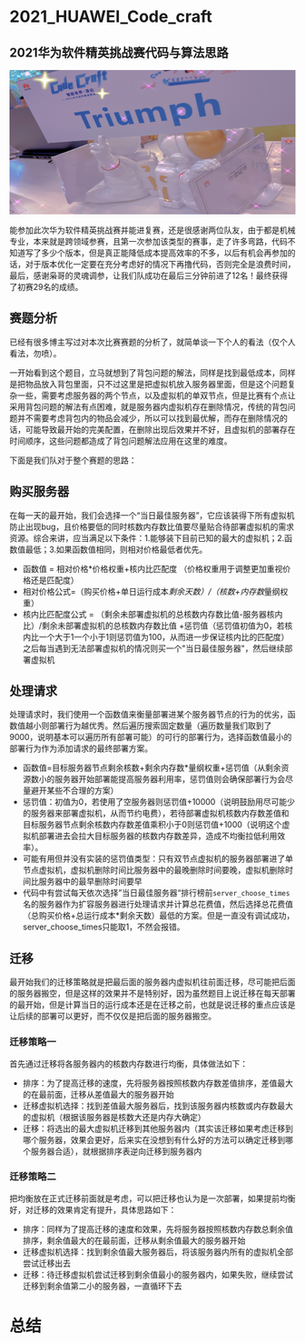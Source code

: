 # 2021_HUAWEI_Code_craft

## 2021华为软件精英挑战赛代码与算法思路
![FRAME](./images/frame.png)

能参加此次华为软件精英挑战赛并能进复赛，还是很感谢两位队友，由于都是机械专业，本来就是跨领域参赛，且第一次参加该类型的赛事，走了许多弯路，代码不知道写了多少个版本，但是真正能降低成本提高效率的不多，以后有机会再参加的话，对于版本优化一定要在充分考虑好的情况下再撸代码，否则完全是浪费时间，最后，感谢枭哥的灵魂调参，让我们队成功在最后三分钟前进了12名！最终获得了初赛29名的成绩。

## 赛题分析
已经有很多博主写过对本次比赛赛题的分析了，就简单谈一下个人的看法（仅个人看法，勿喷）。

一开始看到这个题目，立马就想到了背包问题的解法，同样是找到最低成本，同样是把物品放入背包里面，只不过这里是把虚拟机放入服务器里面，但是这个问题复杂一些，需要考虑服务器的两个节点，以及虚拟机的单双节点，但是比赛有个点让采用背包问题的解法有点困难，就是服务器内虚拟机存在删除情况，传统的背包问题并不需要考虑背包内的物品会减少，所以可以找到最优解，而存在删除情况的话，可能导致最开始的完美配置，在删除出现后效果并不好，且虚拟机的部署存在时间顺序，这些问题都造成了背包问题解法应用在这里的难度。

下面是我们队对于整个赛题的思路：

## 购买服务器
在每一天的最开始，我们会选择一个“当日最佳服务器”，它应该装得下所有虚拟机防止出现bug，且价格要低的同时核数内存数比值要尽量贴合待部署虚拟机的需求资源。综合来讲，应当满足以下条件：1.能够装下目前已知的最大的虚拟机；2.函数值最低；3.如果函数值相同，则相对价格最低者优先。

- 函数值 = 相对价格*价格权重+核内比匹配度 （价格权重用于调整更加重视价格还是匹配度）
- 相对价格公式=（购买价格+单日运行成本*剩余天数）/（核数+内存数*量纲权重）
- 核内比匹配度公式 = （剩余未部署虚拟机的总核数内存数比值-服务器核内比）/剩余未部署虚拟机的总核数内存数比值 +惩罚值（惩罚值初值为0，若核内比一个大于1一个小于1则惩罚值为100，从而进一步保证核内比的匹配度）
之后每当遇到无法部署虚拟机的情况则买一个"当日最佳服务器"，然后继续部署虚拟机


## 处理请求
处理请求时，我们使用一个函数值来衡量部署进某个服务器节点的行为的优劣，函数值越小则部署行为越优秀。然后遍历搜索固定数量（遍历数量我们取到了9000，说明基本可以遍历所有部署可能）的可行的部署行为，选择函数值最小的部署行为作为添加请求的最终部署方案。
- 函数值=目标服务器节点剩余核数+剩余内存数*量纲权重+惩罚值（从剩余资源数小的服务器开始部署能提高服务器利用率，惩罚值则会确保部署行为会尽量避开某些不合理的方案）
- 惩罚值：初值为0，若使用了空服务器则惩罚值+10000（说明鼓励用尽可能少的服务器来部署虚拟机，从而节约电费），若待部署虚拟机核数内存数差值和目标服务器节点剩余核数内存数差值乘积小于0则惩罚值+1000（说明这个虚拟机部署进去会拉大目标服务器的核数内存数差异，造成不均衡拉低利用效率）。
- 可能有用但并没有实装的惩罚值类型：只有双节点虚拟机的服务器部署进了单节点虚拟机，虚拟机删除时间比服务器中的最晚删除时间要晚，虚拟机删除时间比服务器中的最早删除时间要早
- 代码中有尝试每天依次选择”当日最佳服务器“排行榜前`server_choose_times`名的服务器作为扩容服务器进行处理请求并计算总花费值，然后选择总花费值（总购买价格+总运行成本*剩余天数）最低的方案。但是一直没有调试成功，server_choose_times只能取1，不然会报错。


## 迁移
最开始我们的迁移策略就是把最后面的服务器内虚拟机往前面迁移，尽可能把后面的服务器搬空，但是这样的效果并不是特别好，因为虽然题目上说迁移在每天部署的最开始，但是计算当日的运行成本还是在迁移之前，也就是说迁移的重点应该是让后续的部署可以更好，而不仅仅是把后面的服务器搬空。

### 迁移策略一
首先通过迁移将各服务器内的核数内存数进行均衡，具体做法如下：
- 排序：为了提高迁移的速度，先将服务器按照核数内存数差值排序，差值最大的在最前面，迁移从差值最大的服务器开始
- 迁移虚拟机选择：找到差值最大服务器后，找到该服务器内核数或内存数最大的虚拟机（根据该服务器是核数大还是内存大确定）
- 迁移：将选出的最大虚拟机迁移到其他服务器内（其实该迁移如果考虑迁移到哪个服务器，效果会更好，后来实在没想到有什么好的方法可以确定迁移到哪个服务器合适），就根据排序表逆向迁移到服务器内

### 迁移策略二
把均衡放在正式迁移前面就是考虑，可以把迁移也认为是一次部署，如果提前均衡好，对迁移的效果肯定有提升，具体思路如下：
- 排序：同样为了提高迁移的速度和效果，先将服务器按照核数内存数总剩余值排序，剩余值最大的在最前面，迁移从剩余值最大的服务器开始
- 迁移虚拟机选择：找到剩余值最大服务器后，将该服务器内所有的虚拟机全部尝试迁移出去
- 迁移：待迁移虚拟机尝试迁移到剩余值最小的服务器内，如果失败，继续尝试迁移到剩余值第二小的服务器，一直循环下去

# 总结
